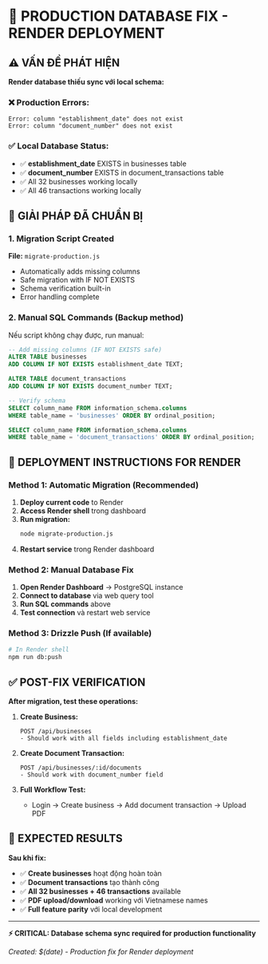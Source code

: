 # 🚨 PRODUCTION DATABASE FIX - RENDER DEPLOYMENT

## ⚠️ VẤN ĐỀ PHÁT HIỆN

**Render database thiếu sync với local schema:**

### ❌ Production Errors:
```
Error: column "establishment_date" does not exist
Error: column "document_number" does not exist  
```

### ✅ Local Database Status:
- ✅ **establishment_date** EXISTS in businesses table
- ✅ **document_number** EXISTS in document_transactions table  
- ✅ All 32 businesses working locally
- ✅ All 46 transactions working locally

## 🔧 GIẢI PHÁP ĐÃ CHUẨN BỊ

### 1. Migration Script Created
**File:** `migrate-production.js`
- Automatically adds missing columns
- Safe migration with IF NOT EXISTS  
- Schema verification built-in
- Error handling complete

### 2. Manual SQL Commands (Backup method)
Nếu script không chạy được, run manual:

```sql
-- Add missing columns (IF NOT EXISTS safe)
ALTER TABLE businesses 
ADD COLUMN IF NOT EXISTS establishment_date TEXT;

ALTER TABLE document_transactions 
ADD COLUMN IF NOT EXISTS document_number TEXT;

-- Verify schema
SELECT column_name FROM information_schema.columns 
WHERE table_name = 'businesses' ORDER BY ordinal_position;

SELECT column_name FROM information_schema.columns 
WHERE table_name = 'document_transactions' ORDER BY ordinal_position;
```

## 🚀 DEPLOYMENT INSTRUCTIONS FOR RENDER

### Method 1: Automatic Migration (Recommended)
1. **Deploy current code** to Render
2. **Access Render shell** trong dashboard
3. **Run migration:**
   ```bash
   node migrate-production.js
   ```
4. **Restart service** trong Render dashboard

### Method 2: Manual Database Fix
1. **Open Render Dashboard** → PostgreSQL instance
2. **Connect to database** via web query tool
3. **Run SQL commands** above
4. **Test connection** và restart web service

### Method 3: Drizzle Push (If available)
```bash
# In Render shell
npm run db:push
```

## ✅ POST-FIX VERIFICATION  

**After migration, test these operations:**

1. **Create Business:**
   ```
   POST /api/businesses
   - Should work with all fields including establishment_date
   ```

2. **Create Document Transaction:**
   ```  
   POST /api/businesses/:id/documents
   - Should work with document_number field
   ```

3. **Full Workflow Test:**
   - Login → Create business → Add document transaction → Upload PDF

## 🎯 EXPECTED RESULTS

**Sau khi fix:**
- ✅ **Create businesses** hoạt động hoàn toàn
- ✅ **Document transactions** tạo thành công
- ✅ **All 32 businesses + 46 transactions** available
- ✅ **PDF upload/download** working với Vietnamese names
- ✅ **Full feature parity** với local development

---

**⚡ CRITICAL: Database schema sync required for production functionality**

*Created: $(date) - Production fix for Render deployment*